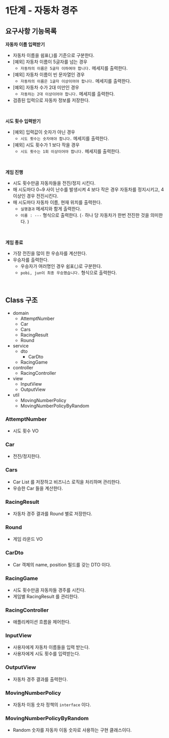 # 1단계 - 자동차 경주

## 요구사항 기능목록

**자동차 이름 입력받기**

- 자동차 이름을 쉼표(,)를 기준으로 구분한다.
- [예외] 자동차 이름이 5글자를 넘는 경우
  - `자동차의 이름은 5글자 이하여야 합니다.` 메세지를 출력한다.
- [예외] 자동차 이름이 빈 문자열인 경우
  - `자동차의 이름은 1글자 이상이어야 합니다.` 메세지를 출력한다.
- [예외] 자동차 수가 2대 미만인 경우
    - `자동차는 2대 이상이어야 합니다.` 메세지를 출력한다.
- 검증된 입력으로 자동차 정보를 저장한다.

<br>

**시도 횟수 입력받기**

- [예외] 입력값이 숫자가 아닌 경우
    - `시도 횟수는 숫자여야 합니다.` 메세지를 출력한다.
- [예외] 시도 횟수가 1 보다 작을 경우
    - `시도 횟수는 1회 이상이어야 합니다.` 메세지를 출력한다.

<br>

**게임 진행**

- 시도 횟수만큼 자동차들을 전진/정지 시킨다.
- 매 시도마다 0~9 사이 난수를 발생시켜 4 보다 작은 경우 자동차를 정지시키고, 4 이상인 경우 전진시킨다.
- 매 시도마다 자동차 이름, 현재 위치를 출력한다.
  - `실행결과` 메세지와 함게 출력한다.
  - `이름 : ---` 형식으로 출력한다. (`-` 하나 당 자동차가 한번 전진한 것을 의미한다. )

<br>

**게임 종료**

- 가장 전진을 많이 한 우승자를 계산한다.
- 우승자를 출력한다.
    - 우승자가 여러명인 경우 쉼표(,)로 구분한다.
    - `pobi, jun이 최종 우승했습니다.` 형식으로 출력한다.

<br>


## Class 구조
- domain
  - AttemptNumber
  - Car
  - Cars
  - RacingResult
  - Round
- service
  - dto
    - CarDto
  - RacingGame
- controller
  - RacingController
- view
  - InputView
  - OutputView
- util
  - MovingNumberPolicy
  - MovingNumberPolicyByRandom


### AttemptNumber
- 시도 횟수 VO

### Car
- 전진/정지한다.

### Cars
- Car List 를 저장하고 비즈니스 로직을 처리하며 관리한다.
- 우승한 Car 들을 계산한다.

### RacingResult
- 자동차 경주 결과를 Round 별로 저장한다.

### Round
- 게임 라운드 VO

### CarDto
- Car 객체의 name, position 필드를 갖는 DTO 이다.

### RacingGame
- 시도 횟수만큼 자동차들 경주를 시킨다.
- 게임별 RacingResult 를 관리한다.

### RacingController
- 애플리케이션 흐름을 제어한다.

### InputView
- 사용자에게 자동차 이름들을 입력 받는다.
- 사용자에게 시도 횟수를 입력받는다.

### OutputView
- 자동차 경주 결과를 출력한다.

### MovingNumberPolicy
- 자동차 이동 숫자 정책의 `interface` 이다.

### MovingNumberPolicyByRandom
- Random 숫자를 자동차 이동 숫자로 사용하는 구현 클래스이다.
